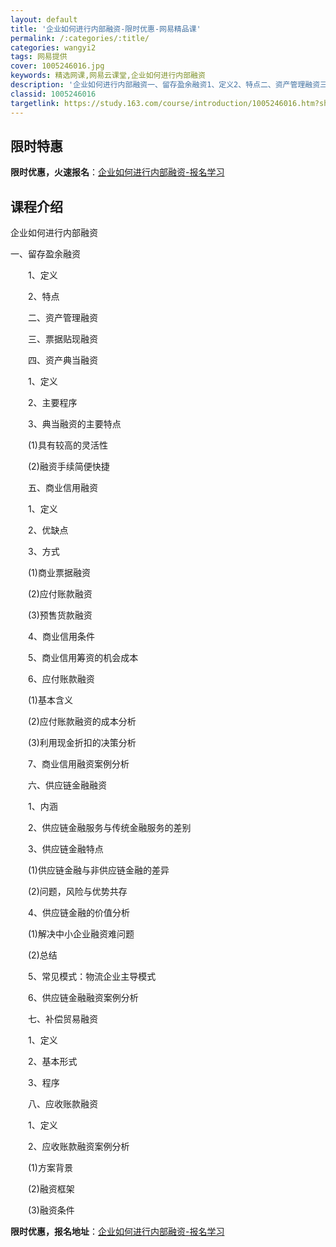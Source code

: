 ```yaml
---
layout: default
title: '企业如何进行内部融资-限时优惠-网易精品课'
permalink: /:categories/:title/
categories: wangyi2
tags: 网易提供
cover: 1005246016.jpg
keywords: 精选网课,网易云课堂,企业如何进行内部融资
description: '企业如何进行内部融资一、留存盈余融资1、定义2、特点二、资产管理融资三、票据贴现融资四、资产典当融资1、定义2、主要程序'
classid: 1005246016
targetlink: https://study.163.com/course/introduction/1005246016.htm?share=1&shareId=1025206652&utm_campaign=share&utm_medium=iphoneShare&utm_source=&utm_u=1025206652
---
```


## 限时特惠

**限时优惠，火速报名**：[企业如何进行内部融资-报名学习](https://study.163.com/course/introduction/1005246016.htm?share=1&shareId=1025206652&utm_campaign=share&utm_medium=iphoneShare&utm_source=&utm_u=1025206652)

## 课程介绍

企业如何进行内部融资

一、留存盈余融资

　　1、定义

　　2、特点　

　　二、资产管理融资

　　三、票据贴现融资

　　四、资产典当融资

　　1、定义

　　2、主要程序

　　3、典当融资的主要特点

　　(1)具有较高的灵活性

　　(2)融资手续简便快捷

　　五、商业信用融资

　　1、定义

　　2、优缺点

　　3、方式

　　(1)商业票据融资

　　(2)应付账款融资

　　(3)预售货款融资

　　4、商业信用条件

　　5、商业信用筹资的机会成本

　　6、应付账款融资

　　(1)基本含义

　　(2)应付账款融资的成本分析

　　(3)利用现金折扣的决策分析

　　7、商业信用融资案例分析

　　六、供应链金融融资

　　1、内涵

　　2、供应链金融服务与传统金融服务的差别

　　3、供应链金融特点

　　(1)供应链金融与非供应链金融的差异

　　(2)问题，风险与优势共存

　　4、供应链金融的价值分析

　　(1)解决中小企业融资难问题

　　(2)总结

　　5、常见模式：物流企业主导模式

　　6、供应链金融融资案例分析

　　七、补偿贸易融资

　　1、定义

　　2、基本形式

　　3、程序

　　八、应收账款融资

　　1、定义

　　2、应收账款融资案例分析

　　(1)方案背景

　　(2)融资框架

　　(3)融资条件

**限时优惠，报名地址**：[企业如何进行内部融资-报名学习](https://study.163.com/course/introduction/1005246016.htm?share=1&shareId=1025206652&utm_campaign=share&utm_medium=iphoneShare&utm_source=&utm_u=1025206652)


